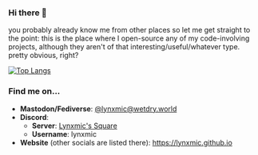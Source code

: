 ### Hi there 👋

you probably already know me from other places so let me get straight to the point: this is the place where I open-source any of my code-involving projects, although they aren't of that interesting/useful/whatever type. pretty obvious, right?

[![Top Langs](https://github-readme-stats.vercel.app/api/top-langs/?username=Lynxmic&layout=donut)](https://github.com/anuraghazra/github-readme-stats)

### Find me on...

* **Mastodon/Fediverse**: [@lynxmic@wetdry.world](https://wetdry.world/@lynxmic)
* **Discord**:
   * **Server**: [Lynxmic's Square](https://discord.gg/wDxDKJU2sj)
   * **Username**: lynxmic
* **Website** (other socials are listed there): https://lynxmic.github.io
